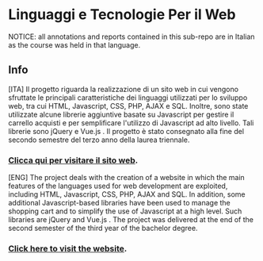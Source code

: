 # Linguaggi e Tecnologie Per il Web
NOTICE: all annotations and reports contained in this sub-repo are in Italian as the course was held in that language.

## Info
[ITA] Il progetto riguarda la realizzazione di un sito web in cui vengono sfruttate le principali caratteristiche dei linguaggi utilizzati per lo sviluppo web, tra cui HTML, Javascript, CSS, PHP, AJAX e SQL. Inoltre, sono state utilizzate alcune librerie aggiuntive basate su Javascript per gestire il carrello acquisti e per semplificare l'utilizzo di Javascript ad alto livello. Tali librerie sono jQuery e Vue.js . Il progetto è stato consegnato alla fine del secondo semestre del terzo anno della laurea triennale.

### [Clicca qui per visitare il sito web](https://lucpol98.github.io/university_projects/Bachelor%20Degree/Linguaggi%20e%20Tecnologie%20Per%20il%20Web/home.html).


[ENG] The project deals with the creation of a website in which the main features of the languages used for web development are exploited, including HTML, Javascript, CSS, PHP, AJAX and SQL. In addition, some additional Javascript-based libraries have been used to manage the shopping cart and to simplify the use of Javascript at a high level. Such libraries are jQuery and Vue.js . The project was delivered at the end of the second semester of the third year of the bachelor degree.

### [Click here to visit the website](https://lucpol98.github.io/university_projects/Bachelor%20Degree/Linguaggi%20e%20Tecnologie%20Per%20il%20Web/home.html).
